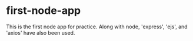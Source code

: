 # first-node-app
This is the first node app for practice. Along with node, 'express', 'ejs', and 'axios' have also been used.
